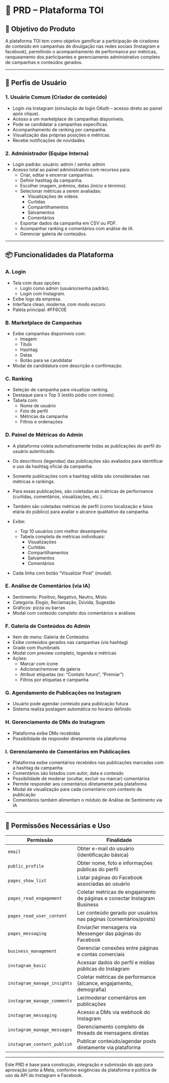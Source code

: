 # 🧾 PRD – Plataforma TOI

## 🎯 Objetivo do Produto

A plataforma TOI tem como objetivo gamificar a participação de ciradores de conteúdo em campanhas de divulgação nas redes sociais (Instagram e facebook), permitindo o acompanhamento de performance por métricas, ranqueamento dos participantes e gerenciamento administrativo completo de campanhas e conteúdos gerados.

---

## 👥 Perfis de Usuário

### 1. Usuário Comum (Criador de conteúdo)

- Login via Instagram (simulação de login OAuth – acesso direto ao painel após clique).
- Acesso a um marketplace de campanhas disponíveis.
- Pode se candidatar a campanhas específicas.
- Acompanhamento de ranking por campanha.
- Visualização das próprias posições e métricas.
- Recebe notificações de novidades.

### 2. Administrador (Equipe Interna)

- Login padrão: usuário: admin / senha: admin
- Acesso total ao painel administrativo com recursos para:
  - Criar, editar e encerrar campanhas.
  - Definir hashtag da campanha.
  - Escolher imagem, prêmios, datas (início e término).
  - Selecionar métricas a serem avaliadas:
    - Visualizações de vídeos
    - Curtidas
    - Compartilhamentos
    - Salvamentos
    - Comentários
  - Exportar dados da campanha em CSV ou PDF.
  - Acompanhar ranking e comentários com análise de IA.
  - Gerenciar galeria de conteúdos.

---

## 📦 Funcionalidades da Plataforma

### A. Login

- Tela com duas opções:
  - Login como admin (usuário/senha padrão).
  - Login com Instagram.
- Exibe logo da empresa.
- Interface clean, moderna, com modo escuro.
- Paleta principal: #FF6C0E

### B. Marketplace de Campanhas

- Exibe campanhas disponíveis com:
  - Imagem
  - Título
  - Hashtag
  - Datas
  - Botão para se candidatar
- Modal de candidatura com descrição e confirmação.

### C. Ranking

- Seleção de campanha para visualizar ranking.
- Destaque para o Top 3 (estilo pódio com ícones).
- Tabela com:
  - Nome de usuário
  - Foto de perfil
  - Métricas da campanha
  - Filtros e ordenações

### D. Painel de Métricas do Admin

- A plataforma coleta automaticamente todas as publicações do perfil do usuário autenticado.
- Os descritivos (legendas) das publicações são avaliados para identificar o uso da hashtag oficial da campanha.
- Somente publicações com a hashtag válida são consideradas nas métricas e rankings.
- Para essas publicações, são coletadas as métricas de performance (curtidas, comentários, visualizações, etc.).
- Também são coletadas métricas de perfil (como localização e faixa etária do público) para avaliar o alcance qualitativo da campanha.

- Exibe:
  - Top 10 usuários com melhor desempenho
  - Tabela completa de métricas individuais:
    - Visualizações
    - Curtidas
    - Compartilhamentos
    - Salvamentos
    - Comentários
- Cada linha com botão “Visualizar Post” (modal).

### E. Análise de Comentários (via IA)

- Sentimento: Positivo, Negativo, Neutro, Misto
- Categoria: Elogio, Reclamação, Dúvida, Sugestão
- Gráficos: pizza ou barras
- Modal com conteúdo completo dos comentários e análises

### F. Galeria de Conteúdos do Admin

- Item de menu: Galeria de Conteúdos
- Exibe conteúdos gerados nas campanhas (via hashtag)
- Grade com thumbnails
- Modal com preview completo, legenda e métricas
- Ações:
  - Marcar com ícone
  - Adicionar/remover da galeria
  - Atribuir etiquetas (ex: “Contato futuro”, “Premiar”)
  - Filtros por etiquetas e campanha

### G. Agendamento de Publicações no Instagram

- Usuário pode agendar conteúdo para publicação futura
- Sistema realiza postagem automática no horário definido

### H. Gerenciamento de DMs do Instagram

- Plataforma exibe DMs recebidas
- Possibilidade de responder diretamente via plataforma

### I. Gerenciamento de Comentários em Publicações

- Plataforma exibe comentários recebidos nas publicações marcadas com a hashtag da campanha
- Comentários são listados com autor, data e conteúdo
- Possibilidade de moderar (ocultar, excluir ou marcar) comentários
- Permite responder aos comentários diretamente pela plataforma
- Modal de visualização para cada comentário com contexto da publicação
- Comentários também alimentam o módulo de Análise de Sentimento via IA

---

## 🔐 Permissões Necessárias e Uso

| Permissão                   | Finalidade                                                               |
| --------------------------- | ------------------------------------------------------------------------ |
| `email`                     | Obter e-mail do usuário (identificação básica)                           |
| `public_profile`            | Obter nome, foto e informações públicas do perfil                        |
| `pages_show_list`           | Listar páginas do Facebook associadas ao usuário                         |
| `pages_read_engagement`     | Coletar métricas de engajamento de páginas e conectar Instagram Business |
| `pages_read_user_content`   | Ler conteúdo gerado por usuários nas páginas (comentários/posts)         |
| `pages_messaging`           | Enviar/ler mensagens via Messenger das páginas do Facebook               |
| `business_management`       | Gerenciar conexões entre páginas e contas comerciais                     |
| `instagram_basic`           | Acessar dados do perfil e mídias públicas do Instagram                   |
| `instagram_manage_insights` | Coletar métricas de performance (alcance, engajamento, demografia)       |
| `instagram_manage_comments` | Ler/moderar comentários em publicações                                   |
| `instagram_messaging`       | Acesso a DMs via webhook do Instagram                                    |
| `instagram_manage_messages` | Gerenciamento completo de threads de mensagens diretas                   |
| `instagram_content_publish` | Publicar conteúdo/agendar posts diretamente via plataforma               |

---

Este PRD é base para construção, integração e submissão do app para aprovação junto à Meta, conforme exigências da plataforma e política de uso da API do Instagram e Facebook.
